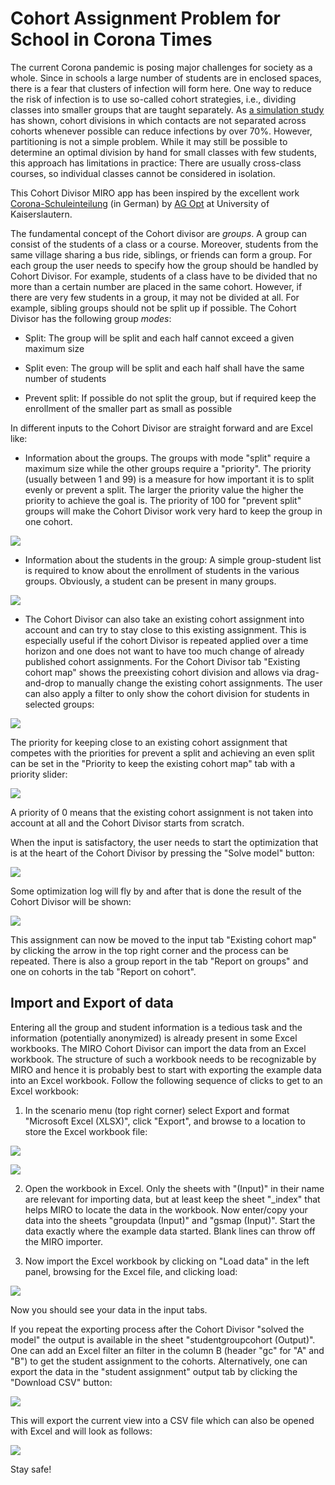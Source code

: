 # Cohort Assignment Problem for School in Corona Times

The current Corona pandemic is posing major challenges for society as a whole. Since in schools a large number of students are in enclosed spaces, there is a fear that clusters of infection will form here. One way to reduce the risk of infection is to use so-called cohort strategies, i.e., dividing classes into smaller groups that are taught separately. As [a simulation study](https://www.medrxiv.org/content/10.1101/2020.11.30.20241166v1) has shown, cohort divisions in which contacts are not separated across cohorts whenever possible can reduce infections by over 70%. However, partitioning is not a simple problem. While it may still be possible to determine an optimal division by hand for small classes with few students, this approach has limitations in practice: There are usually cross-class courses, so individual classes cannot be considered in isolation.

This Cohort Divisor MIRO app has been inspired by the excellent work [Corona-Schuleinteilung](https://www.mathematik.uni-kl.de/opt/corona-schuleinteilung/) (in German) by [AG Opt](https://www.mathematik.uni-kl.de/opt/) at University of Kaiserslautern.

The fundamental concept of the Cohort divisor are *groups*. A group can consist of the students of a class or a course. Moreover, students from the same village sharing a bus ride, siblings, or friends can form a group. For each group the user needs to specify how the group should be handled by Cohort Divisor. For example, students of a class have to be divided that no more than a certain number are placed in the same cohort. However, if there are very few students in a group, it may not be divided at all. For example, sibling groups should not be split up if possible. The Cohort Divisor has the following group *modes*:

-   Split: The group will be split and each half cannot exceed a given maximum size

-   Split even: The group will be split and each half shall have the same number of students

-   Prevent split: If possible do not split the group, but if required keep the enrollment of the smaller part as small as possible

In different inputs to the Cohort Divisor are straight forward and are Excel like:

-   Information about the groups. The groups with mode "split" require a maximum size while the other groups require a "priority". The priority (usually between 1 and 99) is a measure for how important it is to split evenly or prevent a split. The larger the priority value the higher the priority to achieve the goal is. The priority of 100 for "prevent split" groups will make the Cohort Divisor work very hard to keep the group in one cohort.

![](static_cohortdivisor/image1.png)

-   Information about the students in the group: A simple group-student list is required to know about the enrollment of students in the various groups. Obviously, a student can be present in many groups.

![](static_cohortdivisor/image2.png)

-   The Cohort Divisor can also take an existing cohort assignment into account and can try to stay close to this existing assignment. This is especially useful if the cohort Divisor is repeated applied over a time horizon and one does not want to have too much change of already published cohort assignments. For the Cohort Divisor tab "Existing cohort map" shows the preexisting cohort division and allows via drag-and-drop to manually change the existing cohort assignments. The user can also apply a filter to only show the cohort division for students in selected groups:

![](static_cohortdivisor/image3.png)

The priority for keeping close to an existing cohort assignment that competes with the priorities for prevent a split and achieving an even split can be set in the "Priority to keep the existing cohort map" tab with a priority slider:

![](static_cohortdivisor/image4.png)

A priority of 0 means that the existing cohort assignment is not taken into account at all and the Cohort Divisor starts from scratch.

When the input is satisfactory, the user needs to start the optimization that is at the heart of the Cohort Divisor by pressing the "Solve model" button:

![](static_cohortdivisor/image5.png)

Some optimization log will fly by and after that is done the result of the Cohort Divisor will be shown:

![](static_cohortdivisor/image6.png)

This assignment can now be moved to the input tab "Existing cohort map" by clicking the arrow in the top right corner and the process can be repeated. There is also a group report in the tab "Report on groups" and one on cohorts in the tab "Report on cohort".

## Import and Export of data

Entering all the group and student information is a tedious task and the information (potentially anonymized) is already present in some Excel workbooks. The MIRO Cohort Divisor can import the data from an Excel workbook. The structure of such a workbook needs to be recognizable by MIRO and hence it is probably best to start with exporting the example data into an Excel workbook. Follow the following sequence of clicks to get to an Excel workbook:

1.  In the scenario menu (top right corner) select Export and format "Microsoft Excel (XLSX)", click "Export", and browse to a location to store the Excel workbook file:

![](static_cohortdivisor/image7.png)

![](static_cohortdivisor/image8.png)

2.  Open the workbook in Excel. Only the sheets with "(Input)" in their name are relevant for importing data, but at least keep the sheet "\_index" that helps MIRO to locate the data in the workbook. Now enter/copy your data into the sheets "groupdata (Input)" and "gsmap (Input)". Start the data exactly where the example data started. Blank lines can throw off the MIRO importer.

3.  Now import the Excel workbook by clicking on "Load data" in the left panel, browsing for the Excel file, and clicking load:

![](static_cohortdivisor/image9.png)

Now you should see your data in the input tabs.

If you repeat the exporting process after the Cohort Divisor "solved the model" the output is available in the sheet "studentgroupcohort (Output)". One can add an Excel filter an filter in the column B (header "gc" for "A" and "B") to get the student assignment to the cohorts. Alternatively, one can export the data in the "student assignment" output tab by clicking the "Download CSV" button:

![](static_cohortdivisor/image10.png)

This will export the current view into a CSV file which can also be opened with Excel and will look as follows:

![](static_cohortdivisor/image11.png)

Stay safe!
